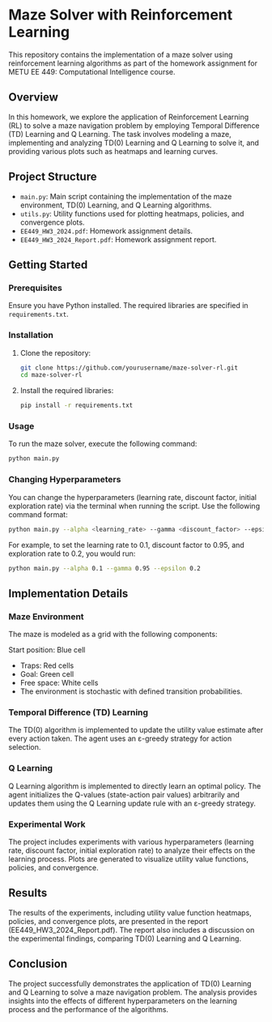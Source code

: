 # Maze Solver with Reinforcement Learning

This repository contains the implementation of a maze solver using reinforcement learning algorithms as part of the homework assignment for METU EE 449: Computational Intelligence course.

## Overview

In this homework, we explore the application of Reinforcement Learning (RL) to solve a maze navigation problem by employing Temporal Difference (TD) Learning and Q Learning. The task involves modeling a maze, implementing and analyzing TD(0) Learning and Q Learning to solve it, and providing various plots such as heatmaps and learning curves.

## Project Structure

- `main.py`: Main script containing the implementation of the maze environment, TD(0) Learning, and Q Learning algorithms.
- `utils.py`: Utility functions used for plotting heatmaps, policies, and convergence plots.
- `EE449_HW3_2024.pdf`: Homework assignment details.
- `EE449_HW3_2024_Report.pdf`: Homework assignment report.

## Getting Started

### Prerequisites

Ensure you have Python installed. The required libraries are specified in `requirements.txt`.

### Installation

1. Clone the repository:

   ```sh
   git clone https://github.com/yourusername/maze-solver-rl.git
   cd maze-solver-rl
2. Install the required libraries:
    ```sh
    pip install -r requirements.txt
### Usage
To run the maze solver, execute the following command:
```sh
python main.py
```

### Changing Hyperparameters
You can change the hyperparameters (learning rate, discount factor, initial exploration rate) via the terminal when running the script. Use the following command format:

```sh
python main.py --alpha <learning_rate> --gamma <discount_factor> --epsilon <exploration_rate>
```
For example, to set the learning rate to 0.1, discount factor to 0.95, and exploration rate to 0.2, you would run:

```sh
python main.py --alpha 0.1 --gamma 0.95 --epsilon 0.2
```


## Implementation Details
### Maze Environment
The maze is modeled as a grid with the following components:

Start position: Blue cell
- Traps: Red cells
- Goal: Green cell
- Free space: White cells
- The environment is stochastic with defined transition probabilities.

### Temporal Difference (TD) Learning
The TD(0) algorithm is implemented to update the utility value estimate after every action taken. The agent uses an ε-greedy strategy for action selection.

### Q Learning
Q Learning algorithm is implemented to directly learn an optimal policy. The agent initializes the Q-values (state-action pair values) arbitrarily and updates them using the Q Learning update rule with an ε-greedy strategy.

### Experimental Work
The project includes experiments with various hyperparameters (learning rate, discount factor, initial exploration rate) to analyze their effects on the learning process. Plots are generated to visualize utility value functions, policies, and convergence.

## Results
The results of the experiments, including utility value function heatmaps, policies, and convergence plots, are presented in the report (EE449_HW3_2024_Report.pdf). The report also includes a discussion on the experimental findings, comparing TD(0) Learning and Q Learning.

## Conclusion
The project successfully demonstrates the application of TD(0) Learning and Q Learning to solve a maze navigation problem. The analysis provides insights into the effects of different hyperparameters on the learning process and the performance of the algorithms.
